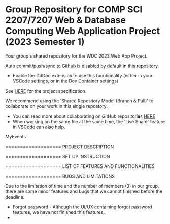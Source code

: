 # Group Repository for COMP SCI 2207/7207 Web & Database Computing Web Application Project (2023 Semester 1)

Your group's shared repository for the WDC 2023 Web App Project.

Auto commit/push/sync to Github is disabled by default in this repository.
- Enable the GitDoc extension to use this fucntionality (either in your VSCode settings, or in the Dev Container settings)

See [HERE](https://myuni.adelaide.edu.au/courses/85266/pages/2023-web-application-group-project-specification) for the project specification.

We recommend using the 'Shared Repository Model (Branch & Pull)' to collaborate on your work in this single repostory.
- You can read more about collaborating on GitHub repositories [HERE](https://docs.github.com/en/pull-requests/collaborating-with-pull-requests)
- When working on the same file at the same time, the 'Live Share' feature in VSCode can also help.


MyEvents


===================
PROJECT DESCRIPTION





===================
SET UP INSTRUCTION







===================
LIST OF FEATURES AND FUNCTIONALITIES






===================
BUGS AND LIMITATIONS

Due to the limitation of time and the number of members (3) in our group, there are some minor features and bugs that we cannot finished before the deadline:
- Forgot password - Although the UI/UX containing forgot password features, we have not finished this features.
- 